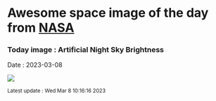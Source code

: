 
# Awesome space image of the day from [NASA](https://api.nasa.gov/)

### Today image : Artificial Night Sky Brightness
Date : 2023-03-08

![](https://apod.nasa.gov/apod/image/2303/WorldSkyBrightness_JpssLorenz_1080.jpg)

<small>Latest update : Wed Mar  8 10:16:16 2023</small>
        